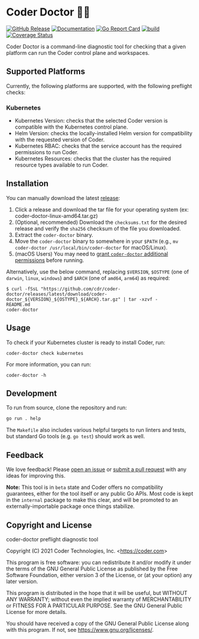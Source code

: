 # Coder Doctor 🧑‍⚕️

[![GitHub Release](https://img.shields.io/github/v/release/cdr/coder-doctor?color=6b9ded&include_prerelease=false)](https://github.com/cdr/coder-doctor/releases)
[![Documentation](https://godoc.org/cdr.dev/coder-doctor?status.svg)](https://pkg.go.dev/cdr.dev/coder-doctor)
[![Go Report Card](https://goreportcard.com/badge/cdr.dev/coder-doctor)](https://goreportcard.com/report/cdr.dev/coder-doctor)
[![build](https://github.com/cdr/coder-doctor/actions/workflows/build.yaml/badge.svg?event=push&branch=main)](https://github.com/cdr/coder-doctor/actions/workflows/build.yaml?query=branch%3Amain)
[![Coverage Status](https://coveralls.io/repos/github/cdr/coder-doctor/badge.svg?branch=main&t=sEVzim)](https://coveralls.io/github/cdr/coder-doctor?branch=main)

Coder Doctor is a command-line diagnostic tool for checking that a
given platform can run the Coder control plane and workspaces.

## Supported Platforms

Currently, the following platforms are supported, with the following
preflight checks:

### Kubernetes

- Kubernetes Version: checks that the selected Coder version is
  compatible with the Kubernetes control plane.
- Helm Version: checks the locally-installed Helm version for
  compatibility with the requested version of Coder.
- Kubernetes RBAC: checks that the service account has the required
  permissions to run Coder.
- Kubernetes Resources: checks that the cluster has the required
  resource types available to run Coder.

## Installation

You can manually download the latest [release](https://github.com/cdr/coder-doctor/releases):

1. Click a release and download the tar file for your operating system
   (ex: coder-doctor-linux-amd64.tar.gz)
1. (Optional, recommended) Download the `checksums.txt` for the desired
   release and verify the `sha256` checksum of the file you downloaded.
1. Extract the `coder-doctor` binary.
1. Move the `coder-doctor` binary to somewhere in your `$PATH` (e.g., `mv coder-doctor /usr/local/bin/coder-doctor` for macOS/Linux).
2. (macOS Users) You may need to [grant `coder-doctor` additional permissions](https://support.apple.com/en-us/HT202491) before running.

Alternatively, use the below command, replacing `$VERSION`, `$OSTYPE`
(one of `darwin`, `linux`, `windows`) and `$ARCH` (one of `amd64`, `arm64`)
as required:

```shell-session
$ curl -fSsL "https://github.com/cdr/coder-doctor/releases/latest/download/coder-doctor_${VERSION}_${OSTYPE}_${ARCH}.tar.gz" | tar -xzvf -
README.md
coder-doctor
```

## Usage

To check if your Kubernetes cluster is ready to install Coder, run:

```console
coder-doctor check kubernetes
```

For more information, you can run:

```console
coder-doctor -h
```

## Development

To run from source, clone the repository and run:

```bash
go run . help
```

The `Makefile` also includes various helpful targets to run
linters and tests, but standard Go tools (e.g. `go test`)
should work as well.

## Feedback

We love feedback! Please [open an issue] or [submit a pull request]
with any ideas for improving this.

[open an issue]: https://github.com/cdr/coder-doctor/issues
[submit a pull request]: https://github.com/cdr/coder-doctor/pulls

**Note:** This tool is in `beta` state and Coder offers no compatibility
guarantees, either for the tool itself or any public Go APIs. Most code
is kept in the `internal` package to make this clear, and will be promoted
to an externally-importable package once things stabilize.

## Copyright and License

coder-doctor preflight diagnostic tool

Copyright (C) 2021 Coder Technologies, Inc. &lt;https://coder.com&gt;

This program is free software: you can redistribute it and/or modify
it under the terms of the GNU General Public License as published by
the Free Software Foundation, either version 3 of the License, or
(at your option) any later version.

This program is distributed in the hope that it will be useful,
but WITHOUT ANY WARRANTY; without even the implied warranty of
MERCHANTABILITY or FITNESS FOR A PARTICULAR PURPOSE.  See the
GNU General Public License for more details.

You should have received a copy of the GNU General Public License
along with this program.  If not, see <https://www.gnu.org/licenses/>.
